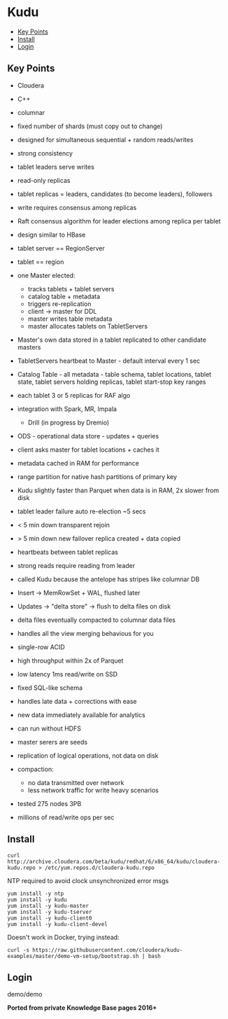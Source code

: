 # Kudu

<!-- INDEX_START -->

- [Key Points](#key-points)
- [Install](#install)
- [Login](#login)

<!-- INDEX_END -->

## Key Points

- Cloudera
- C++
- columnar
- fixed number of shards (must copy out to change)
- designed for simultaneous sequential + random reads/writes
- strong consistency
- tablet leaders serve writes
- read-only replicas
- tablet replicas = leaders, candidates (to become leaders), followers
- write requires consensus among replicas
- Raft consensus algorithm for leader elections among replica per tablet
- design similar to HBase
- tablet server == RegionServer
- tablet == region
- one Master elected:
  - tracks tablets + tablet servers
  - catalog table + metadata
  - triggers re-replication
  - client -> master for DDL
  - master writes table metadata
  - master allocates tablets on TabletServers
- Master's own data stored in a tablet replicated to other candidate masters
- TabletServers heartbeat to Master - default interval every 1 sec
- Catalog Table - all metadata - table schema, tablet locations, tablet state, tablet servers holding replicas, tablet start-stop key ranges
- each tablet 3 or 5 replicas for RAF algo
- integration with Spark, MR, Impala
  - Drill (in progress by Dremio)
- ODS - operational data store - updates + queries
- client asks master for tablet locations + caches it
- metadata cached in RAM for performance
- range partition for native hash partitions of primary key
- Kudu slightly faster than Parquet when data is in RAM, 2x slower from disk
- tablet leader failure auto re-election ~5 secs
- < 5 min down transparent rejoin
- \> 5 min down new failover replica created + data copied
- heartbeats between tablet replicas
- strong reads require reading from leader
- called Kudu because the antelope has stripes like columnar DB
- Insert -> MemRowSet + WAL, flushed later
- Updates -> "delta store" -> flush to delta files on disk
- delta files eventually compacted to columnar data files
- handles all the view merging behavious for you
- single-row ACID
- high throughput within 2x of Parquet
- low latency 1ms read/write on SSD
- fixed SQL-like schema
- handles late data + corrections with ease
- new data immediately available for analytics
- can run without HDFS
- master serers are seeds
- replication of logical operations, not data on disk
- compaction:
  - no data transmitted over network
  - less network traffic for write heavy scenarios

- tested 275 nodes 3PB
- millions of read/write ops per sec

## Install

```shell
curl http://archive.cloudera.com/beta/kudu/redhat/6/x86_64/kudu/cloudera-kudu.repo > /etc/yum.repos.d/cloudera-kudu.repo
```

NTP required to avoid clock unsynchronized error msgs

```shell
yum install -y ntp
yum install -y kudu
yum install -y kudu-master
yum install -y kudu-tserver
yum install -y kudu-client0
yum install -y kudu-client-devel
```

Doesn't work in Docker, trying instead:

```shell
curl -s https://raw.githubusercontent.com/cloudera/kudu-examples/master/demo-vm-setup/bootstrap.sh | bash
```

## Login

demo/demo

**Ported from private Knowledge Base pages 2016+**
